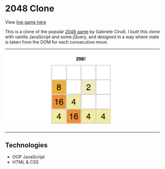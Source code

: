 # 2048 Clone

View [live game here](https://mindplace.github.io/2048/)

This is a clone of the popular [2048 game](https://gabrielecirulli.github.io/2048/) by Gabriele Cirulli. I built this clone with vanilla JavaScript and some jQuery, and designed in a way where state is taken from the DOM for each consecutive move.

<hr>

![game-screenshot](game-screenshot.jpg)

<hr>

## Technologies

* OOP JavaScript
* HTML & CSS

